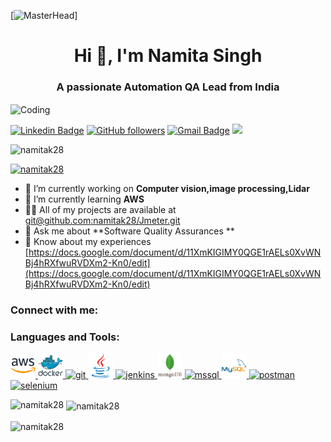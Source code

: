 [![MasterHead](https://user-images.githubusercontent.com/72491412/124944400-e75fde00-e02a-11eb-82b3-6b6d9af4c5c1.png)]
<h1 align="center">Hi 👋, I'm Namita Singh</h1>
<h3 align="center">A passionate Automation QA Lead from India</h3>
<img align="center" alt="Coding" width="400" src="https://user-images.githubusercontent.com/74038190/271839927-f5d2d866-d25c-4873-8d82-425d2c62fc2e.gif">

[![Linkedin Badge](https://img.shields.io/badge/-namita%20singh-blue?style=social&logo=Linkedin&logoColor=blue&link=https://www.linkedin.com/in/namita-singh-9867b926/)](https://www.linkedin.com/in/namita-singh-9867b926/)
 [![GitHub followers](https://img.shields.io/github/followers/3024k?label=Follow&style=social)](https://github.com/3024k/?tab=follow) 
 [![Gmail Badge](https://img.shields.io/badge/-namitak28@gmail.com-c14438?style=social&logo=Gmail&logoColor=red&link=mailto:namitak28@gmail.com)](mailto:namitak28@gmail.com) 
 ![](https://visitor-badge.glitch.me/badge?page_id=3024k.3024k) 
<p align="left"> <img src="https://komarev.com/ghpvc/?username=namitak28&label=Profile%20views&color=0e75b6&style=flat" alt="namitak28" /> </p>

<p align="left"> <a href="https://github.com/ryo-ma/github-profile-trophy"><img src="https://github-profile-trophy.vercel.app/?username=namitak28" alt="namitak28" /></a> </p>

- 🔭 I’m currently working on **Computer vision,image processing,Lidar**
- 🌱 I’m currently learning **AWS**
- 👨‍💻 All of my projects are available at [git@github.com:namitak28/Jmeter.git](git@github.com:namitak28/Jmeter.git)
- 💬 Ask me about **Software Quality Assurances **
- 📄 Know about my experiences [https://docs.google.com/document/d/11XmKIGIMY0QGE1rAELs0XvWNBj4hRXfwuRVDXm2-Kn0/edit](https://docs.google.com/document/d/11XmKIGIMY0QGE1rAELs0XvWNBj4hRXfwuRVDXm2-Kn0/edit)
<h3 align="left">Connect with me:</h3>
<p align="left">

</p>

<h3 align="left">Languages and Tools:</h3>
<p align="left"> <a href="https://aws.amazon.com" target="_blank" rel="noreferrer"> <img src="https://raw.githubusercontent.com/devicons/devicon/master/icons/amazonwebservices/amazonwebservices-original-wordmark.svg" alt="aws" width="40" height="40"/> </a> <a href="https://www.docker.com/" target="_blank" rel="noreferrer"> <img src="https://raw.githubusercontent.com/devicons/devicon/master/icons/docker/docker-original-wordmark.svg" alt="docker" width="40" height="40"/> </a> <a href="https://git-scm.com/" target="_blank" rel="noreferrer"> <img src="https://www.vectorlogo.zone/logos/git-scm/git-scm-icon.svg" alt="git" width="40" height="40"/> </a> <a href="https://www.java.com" target="_blank" rel="noreferrer"> <img src="https://raw.githubusercontent.com/devicons/devicon/master/icons/java/java-original.svg" alt="java" width="40" height="40"/> </a> <a href="https://www.jenkins.io" target="_blank" rel="noreferrer"> <img src="https://www.vectorlogo.zone/logos/jenkins/jenkins-icon.svg" alt="jenkins" width="40" height="40"/> </a> <a href="https://www.mongodb.com/" target="_blank" rel="noreferrer"> <img src="https://raw.githubusercontent.com/devicons/devicon/master/icons/mongodb/mongodb-original-wordmark.svg" alt="mongodb" width="40" height="40"/> </a> <a href="https://www.microsoft.com/en-us/sql-server" target="_blank" rel="noreferrer"> <img src="https://www.svgrepo.com/show/303229/microsoft-sql-server-logo.svg" alt="mssql" width="40" height="40"/> </a> <a href="https://www.mysql.com/" target="_blank" rel="noreferrer"> <img src="https://raw.githubusercontent.com/devicons/devicon/master/icons/mysql/mysql-original-wordmark.svg" alt="mysql" width="40" height="40"/> </a> <a href="https://postman.com" target="_blank" rel="noreferrer"> <img src="https://www.vectorlogo.zone/logos/getpostman/getpostman-icon.svg" alt="postman" width="40" height="40"/> </a> <a href="https://www.selenium.dev" target="_blank" rel="noreferrer"> <img src="https://raw.githubusercontent.com/detain/svg-logos/780f25886640cef088af994181646db2f6b1a3f8/svg/selenium-logo.svg" alt="selenium" width="40" height="40"/> </a> </p>

<p><img align="left" src="https://github-readme-stats.vercel.app/api/top-langs?username=namitak28&show_icons=true&locale=en&layout=compact" alt="namitak28" /></p>

<p>&nbsp;<img align="center" src="https://github-readme-stats.vercel.app/api?username=namitak28&show_icons=true&locale=en" alt="namitak28" /></p>

<p><img align="center" src="https://github-readme-streak-stats.herokuapp.com/?user=namitak28&" alt="namitak28" /></p>
